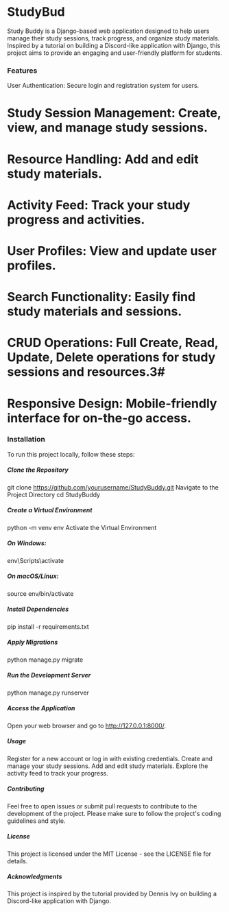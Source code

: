 # StudyBud
Study Buddy is a Django-based web application designed to help users manage their study sessions, track progress, and organize study materials. Inspired by a tutorial on building a Discord-like application with Django, this project aims to provide an engaging and user-friendly platform for students.


### Features
User Authentication: Secure login and registration system for users.
# Study Session Management: Create, view, and manage study sessions.
# Resource Handling: Add and edit study materials.
# Activity Feed: Track your study progress and activities.
# User Profiles: View and update user profiles.
# Search Functionality: Easily find study materials and sessions.
# CRUD Operations: Full Create, Read, Update, Delete operations for study sessions and resources.3# 
# Responsive Design: Mobile-friendly interface for on-the-go access.
### Installation
To run this project locally, follow these steps:


#####  Clone the Repository
git clone https://github.com/yourusername/StudyBuddy.git
Navigate to the Project Directory
cd StudyBuddy

##### Create a Virtual Environment
python -m venv env
Activate the Virtual Environment


##### On Windows:
env\Scripts\activate


#####  On macOS/Linux:
source env/bin/activate


#####  Install Dependencies
pip install -r requirements.txt


#####  Apply Migrations
python manage.py migrate


#####  Run the Development Server
python manage.py runserver


#####  Access the Application
Open your web browser and go to http://127.0.0.1:8000/.


#####  Usage
Register for a new account or log in with existing credentials.
Create and manage your study sessions.
Add and edit study materials.
Explore the activity feed to track your progress.


#####  Contributing
Feel free to open issues or submit pull requests to contribute to the development of the project. Please make sure to follow the project's coding guidelines and style.


#####  License
This project is licensed under the MIT License - see the LICENSE file for details.


#####  Acknowledgments
This project is inspired by the tutorial provided by Dennis Ivy on building a Discord-like application with Django.
